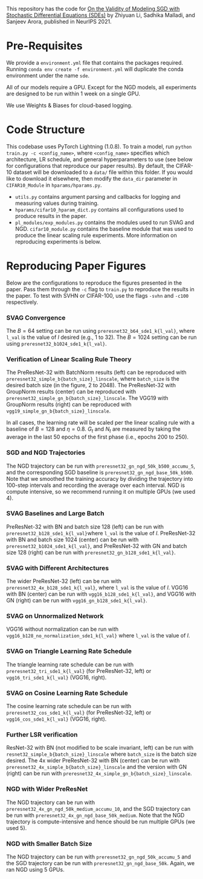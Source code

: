 This repository has the code for [On the Validity of Modeling SGD with Stochastic Differential Equations (SDEs)](https://arxiv.org/abs/2102.12470) by Zhiyuan Li, Sadhika Malladi, and Sanjeev Arora, published in NeurIPS 2021.

# Pre-Requisites
We provide a `environment.yml` file that contains the packages required. Running `conda env create -f environment.yml` will duplicate the conda environment under the name `sde`. 

All of our models require a GPU. Except for the NGD models, all experiments are designed to be run within 1 week on a single GPU.

We use Weights & Biases for cloud-based logging.

# Code Structure

This codebase uses PyTorch Lightning (1.0.8). To train a model, run `python train.py -c <config_name>`, where `<config_name>` specifies which architecture, LR schedule, and general hyperparameters to use (see below for configurations that reproduce our paper results). By default, the CIFAR-10 dataset will be downloaded to a `data/` file within this folder. If you would like to download it elsewhere, then modify the `data_dir` parameter in `CIFAR10_Module` in `hparams/hparams.py`. 

- `utils.py` contains argument parsing and callbacks for logging and measuring values during training.
- `hparams/cifar10_hparam_dict.py` contains all configurations used to produce results in the paper.
- `pl_modules/exp_modules.py` contains the modules used to run SVAG and NGD. `cifar10_module.py` contains the baseline module that was used to produce the linear scaling rule experiments. More information on reproducing experiments is below.

# Reproducing Paper Figures

Below are the configurations to reproduce the figures presented in the paper. Pass them through the `-c` flag to `train.py` to reproduce the results in the paper. To test with SVHN or CIFAR-100, use the flags `-svhn` and `-c100` respectively. 

### SVAG Convergence

The $B=64$ setting can be run using `preresnet32_b64_sde1_k{l_val}`, where `l_val` is the value of $l$ desired (e.g., 1 to 32). The $B=1024$ setting can be run using `preresnet32_b1024_sde1_k{l_val}`.

### Verification of Linear Scaling Rule Theory

The PreResNet-32 with BatchNorm results (left) can be reproduced with `preresnet32_simple_b{batch_size}_linscale`, where `batch_size` is the desired batch size (in the figure, 2 to 2048). The PreResNet-32 with GroupNorm results (center) can be reproduced with `preresnet32_simple_gn_b{batch_size}_linscale`. The VGG19 with GroupNorm results (right) can be reproduced with `vgg19_simple_gn_b{batch_size}_linscale`.

In all cases, the learning rate will be scaled per the linear scaling rule with a baseline of $B=128$ and $\eta=0.8$. $G_t$ and $N_t$ are measured by taking the average in the last 50 epochs of the first phase (i.e., epochs 200 to 250).

### SGD and NGD Trajectories

The NGD trajectory can be run with `preresnet32_gn_ngd_50k_b500_accumu_5`, and the corresponding SGD baseline is `preresnet32_gn_ngd_base_50k_b500`. Note that we smoothed the training accuracy by dividing the trajectory into 100-step intervals and recording the average over each interval. NGD is compute intensive, so we recommend running it on multiple GPUs (we used 4).

### SVAG Baselines and Large Batch

PreResNet-32 with BN and batch size 128 (left) can be run with `preresnet32_b128_sde1_k{l_val}`where `l_val` is the value of $l$. PreResNet-32 with BN and batch size 1024 (center) can be run with `preresnet32_b1024_sde1_k{l_val}`, and PreResNet-32 with GN and batch size 128 (right) can be run with `preresnet32_gn_b128_sde1_k{l_val}`.

### SVAG with Different Architectures

The wider PreResNet-32 (left) can be run with `preresnet32_4x_b128_sde1_k{l_val}`, where `l_val` is the value of $l$. VGG16 with BN (center) can be run with `vgg16_b128_sde1_k{l_val}`, and VGG16 with GN (right) can be run with `vgg16_gn_b128_sde1_k{l_val}`.

### SVAG on Unnormalized Network

VGG16 without normalization can be run with `vgg16_b128_no_normalization_sde1_k{l_val}` where `l_val` is the value of $l$.

### SVAG on Triangle Learning Rate Schedule

The triangle learning rate schedule can be run with `preresnet32_tri_sde1_k{l_val}` (for PreResNet-32, left) or `vgg16_tri_sde1_k{l_val}` (VGG16, right).

### SVAG on Cosine Learning Rate Schedule

The cosine learning rate schedule can be run with `preresnet32_cos_sde1_k{l_val}` (for PreResNet-32, left) or `vgg16_cos_sde1_k{l_val}` (VGG16, right).

### Further LSR verification

ResNet-32 with BN (not modified to be scale invariant, left) can be run with `resnet32_simple_b{batch_size}_linscale` where `batch_size` is the batch size desired. The 4x wider PreResNet-32 with BN (center) can be run with `preresnet32_4x_simple_b{batch_size}_linscale` and the version with GN (right) can be run with `preresnet32_4x_simple_gn_b{batch_size}_linscale`.

### NGD with Wider PreResNet

The NGD trajectory can be run with `preresnet32_4x_gn_ngd_50k_medium_accumu_10`, and the SGD trajectory can be run with `preresnet32_4x_gn_ngd_base_50k_medium`. Note that the NGD trajectory is compute-intensive and hence should be run multiple GPUs (we used 5).

### NGD with Smaller Batch Size

The NGD trajectory can be run with `preresnet32_gn_ngd_50k_accumu_5` and the SGD trajectory can be run with `preresnet32_gn_ngd_base_50k`. Again, we ran NGD using 5 GPUs.
